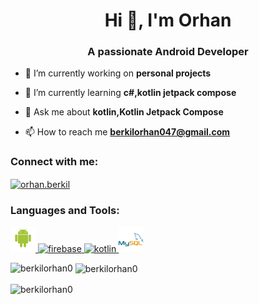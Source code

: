 
<h1 align="center">Hi 👋, I'm Orhan</h1>
<h3 align="center">A passionate Android Developer</h3>

- 🔭 I’m currently working on **personal projects**

- 🌱 I’m currently learning **c#,kotlin jetpack compose**

- 💬 Ask me about **kotlin,Kotlin Jetpack Compose**

- 📫 How to reach me **berkilorhan047@gmail.com**

<h3 align="left">Connect with me:</h3>
<p align="left">
<a href="https://instagram.com/orhan.berkil" target="blank"><img align="center" src="https://raw.githubusercontent.com/rahuldkjain/github-profile-readme-generator/master/src/images/icons/Social/instagram.svg" alt="orhan.berkil" height="30" width="40" /></a>
</p>

<h3 align="left">Languages and Tools:</h3>
<p align="left"> <a href="https://developer.android.com" target="_blank" rel="noreferrer"> <img src="https://raw.githubusercontent.com/devicons/devicon/master/icons/android/android-original-wordmark.svg" alt="android" width="40" height="40"/> </a> <a href="https://firebase.google.com/" target="_blank" rel="noreferrer"> <img src="https://www.vectorlogo.zone/logos/firebase/firebase-icon.svg" alt="firebase" width="40" height="40"/> </a> <a href="https://kotlinlang.org" target="_blank" rel="noreferrer"> <img src="https://www.vectorlogo.zone/logos/kotlinlang/kotlinlang-icon.svg" alt="kotlin" width="40" height="40"/> </a> <a href="https://www.mysql.com/" target="_blank" rel="noreferrer"> <img src="https://raw.githubusercontent.com/devicons/devicon/master/icons/mysql/mysql-original-wordmark.svg" alt="mysql" width="40" height="40"/> </a> </p>

<p><img align="left" src="https://github-readme-stats.vercel.app/api/top-langs?username=berkilorhan0&show_icons=true&locale=en&layout=compact" alt="berkilorhan0" /></p>

<p>&nbsp;<img align="center" src="https://github-readme-stats.vercel.app/api?username=berkilorhan0&show_icons=true&locale=en" alt="berkilorhan0" /></p>

<p><img align="center" src="https://github-readme-streak-stats.herokuapp.com/?user=berkilorhan0&" alt="berkilorhan0" /></p>
